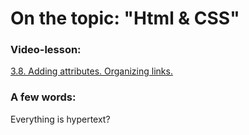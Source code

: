 # On the topic: "Html & CSS"

### Video-lesson:

[3.8. Adding attributes. Organizing links.](https://app.purpleschool.ru/courses/12/sections/172/lessons/1234)

### A few words:

Everything is hypertext?
